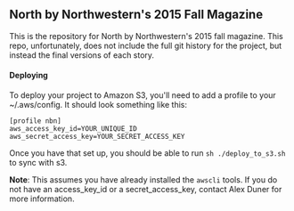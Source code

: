 ## North by Northwestern's 2015 Fall Magazine

This is the repository for North by Northwestern's 2015 fall magazine. This repo, unfortunately, does not include the full git history for the project, but instead the final versions of each story. 

#### Deploying
To deploy your project to Amazon S3, you'll need to add a profile to your ~/.aws/config. It should look something like this:

```
[profile nbn]
aws_access_key_id=YOUR_UNIQUE_ID
aws_secret_access_key=YOUR_SECRET_ACCESS_KEY
```

Once you have that set up, you should be able to run `sh ./deploy_to_s3.sh` to sync with s3.

**Note**: This assumes you have already installed the `awscli` tools. If you do not have an access_key_id or a secret_access_key, contact Alex Duner for more information.
